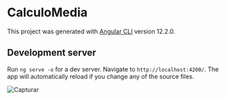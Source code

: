 # CalculoMedia

This project was generated with [Angular CLI](https://github.com/angular/angular-cli) version 12.2.0.

## Development server

Run `ng serve -o` for a dev server. Navigate to `http://localhost:4200/`. The app will automatically reload if you change any of the source files.


![Capturar](https://user-images.githubusercontent.com/90490174/156944234-be5b5d3f-a16f-49d1-a3b6-5b3e5c011886.JPG)
